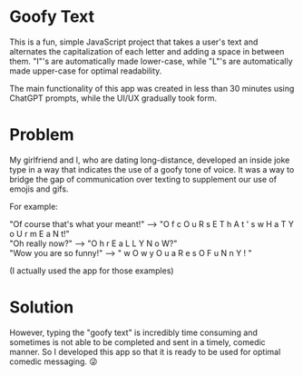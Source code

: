 # Goofy Text

This is a fun, simple JavaScript project that takes a user's text and alternates the
capitalization of each letter and adding a space in between them. "I"'s are automatically
made lower-case, while "L"'s are automatically made upper-case for optimal readability.

The main functionality of this app was created in less than 30 minutes using ChatGPT prompts,
while the UI/UX gradually took form.

# Problem

My girlfriend and I, who are dating long-distance, developed an inside joke type in a way that
indicates the use of a goofy tone of voice. It was a way to bridge the 
gap of communication over texting to supplement our use of emojis and gifs. 

For example:

"Of course that's what your meant!" -->  "O f   c O u R s E   T h A t ' s   w H a T   Y o U r   m E a N t!" <br>
"Oh really now?" --> "O h   r E a L L Y   N o W?" <br>
"Wow you are so funny!" --> " w O w   y O u   a R e   s O   F u N n Y ! " <br>

(I actually used the app for those examples)

# Solution

However, typing the "goofy text" is incredibly time consuming and sometimes is not able to be
completed and sent in a timely, comedic manner. So I developed this app so that it is ready
to be used for optimal comedic messaging. 😜
